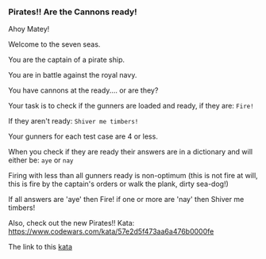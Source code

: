 ### Pirates!! Are the Cannons ready!

Ahoy Matey!

Welcome to the seven seas.

You are the captain of a pirate ship.

You are in battle against the royal navy.

You have cannons at the ready.... or are they?

Your task is to check if the gunners are loaded and ready, if they are: `Fire!`

If they aren't ready: `Shiver me timbers!`

Your gunners for each test case are 4 or less.

When you check if they are ready their answers are in a dictionary and will either be: `aye` or `nay`

Firing with less than all gunners ready is non-optimum (this is not fire at will, this is fire by the captain's orders or walk the plank, dirty sea-dog!)

If all answers are 'aye' then Fire! if one or more are 'nay' then Shiver me timbers!

Also, check out the new Pirates!! Kata: https://www.codewars.com/kata/57e2d5f473aa6a476b0000fe

The link to this [kata](https://www.codewars.com/kata/pirates-are-the-cannons-ready/javascript)
